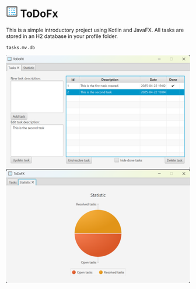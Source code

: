 # ![AppLogo](./src/main/resources/com/github/ursteiner/todofx/appIcon.png) ToDoFx

This is a simple introductory project using Kotlin and JavaFX.
All tasks are stored in an H2 database in your profile folder.
```
tasks.mv.db
```


![ScreenshotTasks](ScreenshotTasks.png)
![ScreenshotStatistic](ScreenshotStatistic.png)
